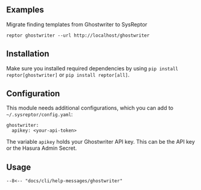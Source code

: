 ## Examples
Migrate finding templates from Ghostwriter to SysReptor
```
reptor ghostwriter --url http://localhost/ghostwriter
```

## Installation
Make sure you installed required dependencies by using `pip install reptor[ghostwriter]` or `pip install reptor[all]`.

## Configuration
This module needs additional configurations, which you can add to `~/.sysreptor/config.yaml`:

```
ghostwriter:
  apikey: <your-api-token>
```

The variable `apikey` holds your Ghostwriter API key. This can be the API key or the Hasura Admin Secret.

## Usage
```
--8<-- "docs/cli/help-messages/ghostwriter"
```
